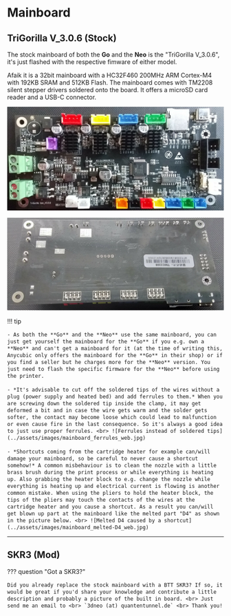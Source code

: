 <link rel=”manifest” href=”docs/manifest.webmanifest”>

# Mainboard

## TriGorilla V_3.0.6 (Stock) 
  
The stock mainboard of both the **Go** and the **Neo** is the "TriGorilla V_3.0.6", it's just flashed with the respective fimware of either model. 
      
Afaik it is a 32bit mainboard with a HC32F460 200MHz ARM Cortex-M4 with 192KB SRAM and 512KB Flash. The mainboard comes with TM2208 silent stepper drivers soldered onto the board. It offers a microSD card reader and a USB-C connector.    
  
![Mainboard TriGorilla front](../assets/images/mainboard_front_web.jpg)  
  
![Mainboard TriGorilla back](../assets/images/mainboard_back_web.jpg)
  
  
!!! tip 
  
    - As both the **Go** and the **Neo** use the same mainboard, you can just get yourself the mainboard for the **Go** if you e.g. own a **Neo** and can't get a mainboard for it (at the time of writing this, Anycubic only offers the mainboard for the **Go** in their shop) or if you find a seller but he charges more for the **Neo** version. You just need to flash the specific firmware for the **Neo** before using the printer. 
  
    - *It's advisable to cut off the soldered tips of the wires without a plug (power supply and heated bed) and add ferrules to them.* When you are screwing down the soldered tip inside the clamp, it may get deformed a bit and in case the wire gets warm and the solder gets softer, the contact may become loose which could lead to malfunction or even cause fire in the last consequence. So it's always a good idea to just use proper ferrules. <br> ![Ferrules instead of soldered tips](../assets/images/mainboard_ferrules_web.jpg)  
  
    - *Shortcuts coming from the cartridge heater for example can/will damage your mainboard, so be careful to never cause a shortcut somehow!* A common misbehaviour is to clean the nozzle with a little brass brush during the print process or while everything is heating up. Also grabbing the heater block to e.g. change the nozzle while everything is heating up and electrical current is flowing is another common mistake. When using the pliers to hold the heater block, the tips of the pliers may touch the contacts of the wires at the cartridge heater and you cause a shortcut. As a result you can/will get blown up part at the mainboard like the melted part "D4" as shown in the picture below. <br> ![Melted D4 caused by a shortcut](../assets/images/mainboard_melted-D4_web.jpg)  
  
---
  
## SKR3 (Mod)
??? question "Got a SKR3?"  

    Did you already replace the stock mainboard with a BTT SKR3? If so, it would be great if you'd share your knowledge and contribute a little description and probably a picture of the built in board. <br> Just send me an email to <br> `3dneo (at) quantentunnel.de` <br> Thank you!
    
